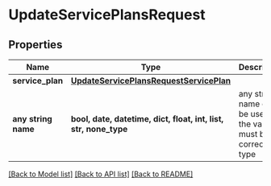 # UpdateServicePlansRequest


## Properties
Name | Type | Description | Notes
------------ | ------------- | ------------- | -------------
**service_plan** | [**UpdateServicePlansRequestServicePlan**](UpdateServicePlansRequestServicePlan.md) |  | 
**any string name** | **bool, date, datetime, dict, float, int, list, str, none_type** | any string name can be used but the value must be the correct type | [optional]

[[Back to Model list]](../README.md#documentation-for-models) [[Back to API list]](../README.md#documentation-for-api-endpoints) [[Back to README]](../README.md)


